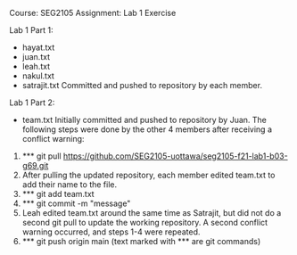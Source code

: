 Course: SEG2105
Assignment: Lab 1 Exercise

Lab 1 Part 1:
- hayat.txt
- juan.txt
- leah.txt
- nakul.txt
- satrajit.txt
Committed and pushed to repository by each member.

Lab 1 Part 2:
- team.txt
Initially committed and pushed to repository by Juan. The following steps were done by the other 4 members after receiving a conflict warning:
1. *** git pull https://github.com/SEG2105-uottawa/seg2105-f21-lab1-b03-g69.git
2. After pulling the updated repository, each member edited team.txt to add their name to the file.
3. *** git add team.txt
4. *** git commit -m "message"
5. Leah edited team.txt around the same time as Satrajit, but did not do a second git pull to update the working repository. 
   A second conflict warning occurred, and steps 1-4 were repeated.
6. *** git push origin main
(text marked with *** are git commands)